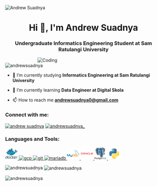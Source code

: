 ![Andrew Suadnya](https://github.com/andrewsuadnya/andrewsuadnya/assets/90898706/47a29c96-5fa6-4dcc-862a-d82bb2569841.gif)
<h1 align="center">Hi 👋, I'm Andrew Suadnya</h1>
<h3 align="center">Undergraduate Informatics Engineering Student at Sam Ratulangi University</h3>
<img align="right" alt="Coding" width="400" src="https://media3.giphy.com/media/LaVp0AyqR5bGsC5Cbm/giphy.gif">

<p align="left"> <img src="https://komarev.com/ghpvc/?username=andrewsuadnya&label=Profile%20views&color=0e75b6&style=flat" alt="andrewsuadnya" /> </p>

- 🔭 I’m currently studying **Informatics Engineering at Sam Ratulangi University**

- 🌱 I’m currently learning **Data Engineer at Digital Skola**

- 📫 How to reach me **andrewsuadnya0@gmail.com**

<h3 align="left">Connect with me:</h3>
<p align="left">
<a href="https://linkedin.com/in/andrew suadnya" target="blank"><img align="center" src="https://raw.githubusercontent.com/rahuldkjain/github-profile-readme-generator/master/src/images/icons/Social/linked-in-alt.svg" alt="andrew suadnya" height="30" width="40" /></a>
<a href="https://instagram.com/andrewsuadnya_" target="blank"><img align="center" src="https://raw.githubusercontent.com/rahuldkjain/github-profile-readme-generator/master/src/images/icons/Social/instagram.svg" alt="andrewsuadnya_" height="30" width="40" /></a>
</p>

<h3 align="left">Languages and Tools:</h3>
<p align="left"> <a href="https://www.docker.com/" target="_blank" rel="noreferrer"> <img src="https://raw.githubusercontent.com/devicons/devicon/master/icons/docker/docker-original-wordmark.svg" alt="docker" width="40" height="40"/> </a> <a href="https://cloud.google.com" target="_blank" rel="noreferrer"> <img src="https://www.vectorlogo.zone/logos/google_cloud/google_cloud-icon.svg" alt="gcp" width="40" height="40"/> </a> <a href="https://git-scm.com/" target="_blank" rel="noreferrer"> <img src="https://www.vectorlogo.zone/logos/git-scm/git-scm-icon.svg" alt="git" width="40" height="40"/> </a> <a href="https://mariadb.org/" target="_blank" rel="noreferrer"> <img src="https://www.vectorlogo.zone/logos/mariadb/mariadb-icon.svg" alt="mariadb" width="40" height="40"/> </a> <a href="https://www.mysql.com/" target="_blank" rel="noreferrer"> <img src="https://raw.githubusercontent.com/devicons/devicon/master/icons/mysql/mysql-original-wordmark.svg" alt="mysql" width="40" height="40"/> </a> <a href="https://www.oracle.com/" target="_blank" rel="noreferrer"> <img src="https://raw.githubusercontent.com/devicons/devicon/master/icons/oracle/oracle-original.svg" alt="oracle" width="40" height="40"/> </a> <a href="https://www.postgresql.org" target="_blank" rel="noreferrer"> <img src="https://raw.githubusercontent.com/devicons/devicon/master/icons/postgresql/postgresql-original-wordmark.svg" alt="postgresql" width="40" height="40"/> </a> <a href="https://www.python.org" target="_blank" rel="noreferrer"> <img src="https://raw.githubusercontent.com/devicons/devicon/master/icons/python/python-original.svg" alt="python" width="40" height="40"/> </a> </p>

<p><img align="left" src="https://github-readme-stats.vercel.app/api/top-langs?username=andrewsuadnya&show_icons=true&locale=en&layout=compact" alt="andrewsuadnya" /></p>

<p>&nbsp;<img align="center" src="https://github-readme-stats.vercel.app/api?username=andrewsuadnya&show_icons=true&locale=en" alt="andrewsuadnya" /></p>

<p><img align="center" src="https://github-readme-streak-stats.herokuapp.com/?user=andrewsuadnya&" alt="andrewsuadnya" /></p>

